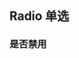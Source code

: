 <div class="demo-header">
<p class="overviewicon">
  <span class="wapi-ui-radio wapi-form-radioboxgroup"/>
</p>

## Radio 单选

<mobile-uxlink widget-name="Radio"></mobile-uxlink>

</div>

### 是否禁用

<mobile-view link="radio/disabled"></mobile-view>

<br>
